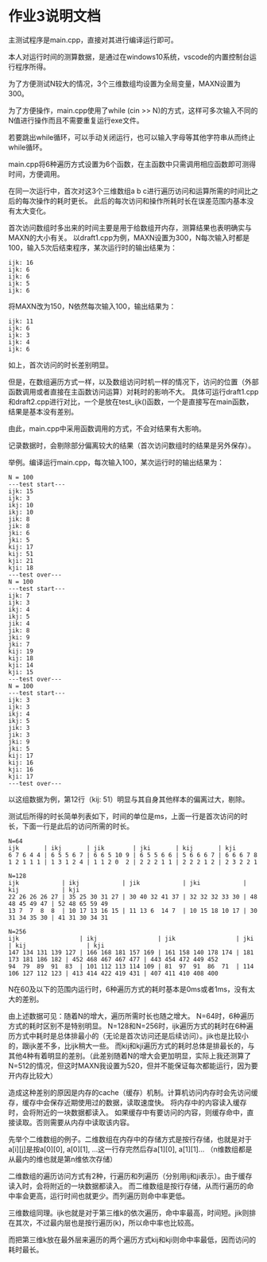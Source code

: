 # 作业3说明文档

主测试程序是main.cpp，直接对其进行编译运行即可。

本人对运行时间的测算数据，是通过在windows10系统，vscode的内置控制台运行程序所得。

为了方便测试N较大的情况，3个三维数组均设置为全局变量，MAXN设置为300。

为了方便操作，main.cpp使用了while (cin >> N)的方式，这样可多次输入不同的N值进行操作而且不需要重复运行exe文件。

若要跳出while循环，可以手动关闭运行，也可以输入字母等其他字符串从而终止while循环。

main.cpp将6种遍历方式设置为6个函数，在主函数中只需调用相应函数即可测得时间，方便调用。

在同一次运行中，首次对这3个三维数组a b c进行遍历访问和运算所需的时间比之后的每次操作的耗时更长。
此后的每次访问和操作所耗时长在误差范围内基本没有太大变化。

首次访问数组时多出来的时间主要是用于给数组开内存，测算结果也表明确实与MAXN的大小有关。
以draft1.cpp为例，MAXN设置为300，N每次输入时都是100，输入5次后结束程序，某次运行时的输出结果为：
```
ijk: 16
ijk: 6
ijk: 6
ijk: 5
ijk: 6
```
将MAXN改为150，N依然每次输入100，输出结果为：
```
ijk: 11
ijk: 6
ijk: 3
ijk: 4
ijk: 6
```
如上，首次访问的时长差别明显。

但是，在数组遍历方式一样，以及数组访问时机一样的情况下，访问的位置（外部函数调用或者直接在主函数访问运算）对耗时的影响不大。
具体可运行draft1.cpp和draft2.cpp进行对比，一个是放在test_ijk()函数，一个是直接写在main函数，结果是基本没有差别。

由此，main.cpp中采用函数调用的方式，不会对结果有大影响。

记录数据时，会剔除部分偏离较大的结果（首次访问数组时的结果是另外保存）。

举例。编译运行main.cpp，每次输入100，某次运行时的输出结果为：
```
N = 100
---test start---
ijk: 15
ijk: 3
ikj: 10
ikj: 10
jik: 8
jik: 8
jki: 6
jki: 5
kij: 17
kij: 51
kji: 21
kji: 18
---test over---
N = 100
---test start---
ijk: 7
ijk: 3
ikj: 4
ikj: 5
jik: 4
jik: 8
jki: 9
jki: 7
kij: 19
kij: 18
kji: 14
kji: 15
---test over---
N = 100
---test start---
ijk: 3
ijk: 3
ikj: 4
ikj: 5
jik: 3
jik: 3
jki: 9
jki: 5
kij: 17
kij: 16
kji: 16
kji: 17
---test over---
```
以这组数据为例，第12行（kij: 51）明显与其自身其他样本的偏离过大，剔除。

测试后所得的时长简单列表如下，时间的单位是ms，上面一行是首次访问的时长，下面一行是此后的访问所需的时长。

```
N=64
ijk       | ikj       | jik        | jki       | kij       | kji
6 7 6 4 4 | 6 5 5 6 7 | 6 6 5 10 9 | 6 5 5 6 6 | 5 6 6 6 7 | 6 6 6 7 8
1 2 1 1 1 | 1 3 1 2 4 | 1 1 2 0  2 | 2 2 2 1 1 | 2 2 2 1 2 | 2 3 2 2 1

N=128
ijk            | ikj            | jik            | jki            | kij            | kji
22 26 26 26 27 | 35 25 30 31 27 | 30 40 32 41 37 | 32 32 32 33 30 | 48 48 45 49 47 | 52 48 65 59 49
13 7  7  8  8  | 10 17 13 16 15 | 11 13 6  14 7  | 10 15 18 10 17 | 30 31 34 35 30 | 41 31 30 34 31

N=256
ijk                 | ikj                 | jik                 | jki                 | kij                 | kji
147 134 131 139 127 | 166 168 181 157 169 | 161 158 140 178 174 | 181 173 181 186 182 | 452 468 467 467 477 | 443 454 472 449 452
94  79  89  91  83  | 101 112 113 114 109 | 81  97  91  86  71  | 114 106 127 112 123 | 413 414 422 419 431 | 407 411 410 408 400
```

N在60及以下的范围内运行时，6种遍历方式的耗时基本是0ms或者1ms，没有太大的差别。

由上述数据可见：随着N的增大，遍历所需时长也随之增大。
N=64时，6种遍历方式的耗时区别不是特别明显。
N=128和N=256时，ijk遍历方式的耗时在6种遍历方式中耗时是总体排最小的（无论是首次访问还是后续访问）。jik也是比较小的，跟ijk差不多，比ijk稍大一些。
而kij和kji遍历方式的耗时总体是排最长的，与其他4种有着明显的差别。（此差别随着N的增大会更加明显，实际上我还测算了N=512的情况，但这时MAXN我设置为520，但并不能保证每次都能运行，因为要开内存比较大）

造成这种差别的原因是内存的cache（缓存）机制。计算机访问内存时会先访问缓存，缓存中会保存近期使用过的数据，读取速度快。
将内存中的内容读入缓存时，会将附近的一块数据都读入。
如果缓存中有要访问的内容，则缓存命中，直接读取。否则需要从内存中读取该内容。

先举个二维数组的例子。二维数组在内存中的存储方式是按行存储，也就是对于a[i][j]是按a[0][0], a[0][1], ...这一行存完然后存a[1][0], a[1][1]...
（n维数组都是从最内的维也就是第n维依次存储）

二维数组的遍历访问方式有2种，行遍历和列遍历（分别用ij和ji表示）。由于缓存读入时，会将附近的一块数据都读入。
而二维数组是按行存储，从而行遍历的命中率会更高，运行时间也就更少。而列遍历则命中率更低。

三维数组同理。ijk也就是对于第三维k的依次遍历，命中率最高，时间短。jik则排在其次，不过最内层也是按行遍历(k)，所以命中率也比较高。

而把第三维k放在最外层来遍历的两个遍历方式kij和kji则命中率最低，因而访问的耗时最长。
